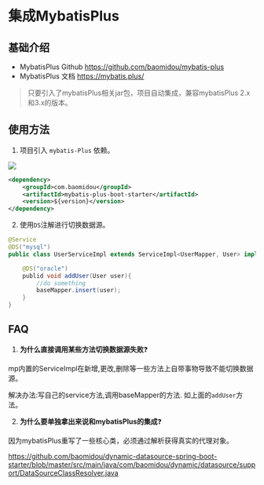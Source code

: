 # 集成MybatisPlus

## 基础介绍

- MybatisPlus Github <https://github.com/baomidou/mybatis-plus>
- MybatisPlus 文档 <https://mybatis.plus/>

> 只要引入了mybatisPlus相关jar包，项目自动集成，兼容mybatisPlus 2.x和3.x的版本。

## 使用方法

1. 项目引入 `mybatis-Plus` 依赖。
<a href="http://mvnrepository.com/artifact/com.baomidou/mybatis-plus" target="_blank">
<img src="https://img.shields.io/maven-central/v/com.baomidou/mybatis-plus.svg" ></a>

```xml
<dependency>
    <groupId>com.baomidou</groupId>
    <artifactId>mybatis-plus-boot-starter</artifactId>
    <version>${version}</version>
</dependency>
```

2. 使用`DS`注解进行切换数据源。

```java
@Service
@DS("mysql")
public class UserServiceImpl extends ServiceImpl<UserMapper, User> implements UserService {

    @DS("oracle")
    publid void addUser(User user){
        //do something
        baseMapper.insert(user);
    }
}
```

## FAQ

1. **为什么直接调用某些方法切换数据源失败**:question:

mp内置的ServiceImpl在新增,更改,删除等一些方法上自带事物导致不能切换数据源。

解决办法:写自己的service方法,调用baseMapper的方法. 如上面的`addUser`方法。

2. **为什么要单独拿出来说和mybatisPlus的集成**:question:

因为mybatisPlus重写了一些核心类，必须通过解析获得真实的代理对象。

<https://github.com/baomidou/dynamic-datasource-spring-boot-starter/blob/master/src/main/java/com/baomidou/dynamic/datasource/support/DataSourceClassResolver.java>